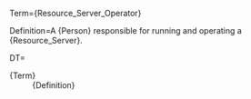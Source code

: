 Term={Resource_Server_Operator}

Definition=A {Person} responsible for running and operating a {Resource_Server}.

DT=<dt>{Term}</dt><dd>{Definition}</dd>
